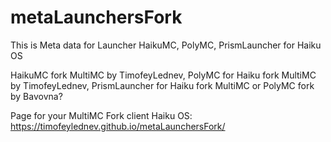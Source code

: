 # metaLaunchersFork
This is Meta data for Launcher HaikuMC, PolyMC, PrismLauncher for Haiku OS


HaikuMC fork MultiMC by TimofeyLednev,
PolyMC for Haiku fork MultiMC by TimofeyLednev,
PrismLauncher for Haiku fork MultiMC or PolyMC fork by Bavovna?


Page for your MultiMC Fork client Haiku OS:
https://timofeylednev.github.io/metaLaunchersFork/
